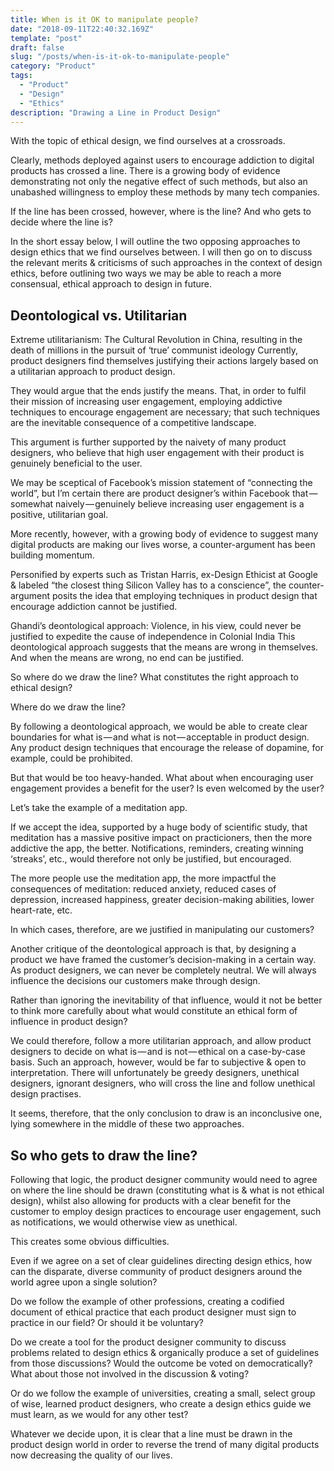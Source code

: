 ```yaml
---
title: When is it OK to manipulate people?
date: "2018-09-11T22:40:32.169Z"
template: "post"
draft: false
slug: "/posts/when-is-it-ok-to-manipulate-people"
category: "Product"
tags:
  - "Product"
  - "Design"
  - "Ethics"
description: "Drawing a Line in Product Design"
---
```



With the topic of ethical design, we find ourselves at a crossroads.

Clearly, methods deployed against users to encourage addiction to digital products has crossed a line. There is a growing body of evidence demonstrating not only the negative effect of such methods, but also an unabashed willingness to employ these methods by many tech companies.

If the line has been crossed, however, where is the line? And who gets to decide where the line is?

In the short essay below, I will outline the two opposing approaches to design ethics that we find ourselves between. I will then go on to discuss the relevant merits & criticisms of such approaches in the context of design ethics, before outlining two ways we may be able to reach a more consensual, ethical approach to design in future.


## Deontological vs. Utilitarian

Extreme utilitarianism: The Cultural Revolution in China, resulting in the death of millions in the pursuit of ‘true’ communist ideology
Currently, product designers find themselves justifying their actions largely based on a utilitarian approach to product design.

They would argue that the ends justify the means. That, in order to fulfil their mission of increasing user engagement, employing addictive techniques to encourage engagement are necessary; that such techniques are the inevitable consequence of a competitive landscape.

This argument is further supported by the naivety of many product designers, who believe that high user engagement with their product is genuinely beneficial to the user.

We may be sceptical of Facebook’s mission statement of “connecting the world”, but I’m certain there are product designer’s within Facebook that — somewhat naively — genuinely believe increasing user engagement is a positive, utilitarian goal.

More recently, however, with a growing body of evidence to suggest many digital products are making our lives worse, a counter-argument has been building momentum.

Personified by experts such as Tristan Harris, ex-Design Ethicist at Google & labeled “the closest thing Silicon Valley has to a conscience”, the counter-argument posits the idea that employing techniques in product design that encourage addiction cannot be justified.


Ghandi’s deontological approach: Violence, in his view, could never be justified to expedite the cause of independence in Colonial India
This deontological approach suggests that the means are wrong in themselves. And when the means are wrong, no end can be justified.

So where do we draw the line? What constitutes the right approach to ethical design?

Where do we draw the line?

By following a deontological approach, we would be able to create clear boundaries for what is — and what is not — acceptable in product design. Any product design techniques that encourage the release of dopamine, for example, could be prohibited.

But that would be too heavy-handed. What about when encouraging user engagement provides a benefit for the user? Is even welcomed by the user?

Let’s take the example of a meditation app.


If we accept the idea, supported by a huge body of scientific study, that meditation has a massive positive impact on practicioners, then the more addictive the app, the better. Notifications, reminders, creating winning ‘streaks’, etc., would therefore not only be justified, but encouraged.

The more people use the meditation app, the more impactful the consequences of meditation: reduced anxiety, reduced cases of depression, increased happiness, greater decision-making abilities, lower heart-rate, etc.

In which cases, therefore, are we justified in manipulating our customers?

Another critique of the deontological approach is that, by designing a product we have framed the customer’s decision-making in a certain way. As product designers, we can never be completely neutral. We will always influence the decisions our customers make through design.

Rather than ignoring the inevitability of that influence, would it not be better to think more carefully about what would constitute an ethical form of influence in product design?

We could therefore, follow a more utilitarian approach, and allow product designers to decide on what is — and is not — ethical on a case-by-case basis. Such an approach, however, would be far to subjective & open to interpretation. There will unfortunately be greedy designers, unethical designers, ignorant designers, who will cross the line and follow unethical design practises.

It seems, therefore, that the only conclusion to draw is an inconclusive one, lying somewhere in the middle of these two approaches.

## So who gets to draw the line?

Following that logic, the product designer community would need to agree on where the line should be drawn (constituting what is & what is not ethical design), whilst also allowing for products with a clear benefit for the customer to employ design practices to encourage user engagement, such as notifications, we would otherwise view as unethical.

This creates some obvious difficulties.

Even if we agree on a set of clear guidelines directing design ethics, how can the disparate, diverse community of product designers around the world agree upon a single solution?

Do we follow the example of other professions, creating a codified document of ethical practice that each product designer must sign to practice in our field? Or should it be voluntary?

Do we create a tool for the product designer community to discuss problems related to design ethics & organically produce a set of guidelines from those discussions? Would the outcome be voted on democratically? What about those not involved in the discussion & voting?

Or do we follow the example of universities, creating a small, select group of wise, learned product designers, who create a design ethics guide we must learn, as we would for any other test?

Whatever we decide upon, it is clear that a line must be drawn in the product design world in order to reverse the trend of many digital products now decreasing the quality of our lives.
